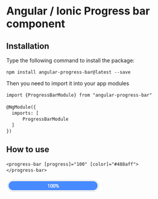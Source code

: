 # Angular / Ionic Progress bar component #

## Installation ##

Type the following command to install the package:
    
    npm install angular-progress-bar@latest --save
    
Then you need to import it into your app modules

    import {ProgressBarModule} from "angular-progress-bar"
    
    @NgModule({
      imports: [
          ProgressBarModule
      ]
    })
          

## How to use ##
    <progress-bar [progress]="100" [color]="#488aff">
    </progress-bar>


![alt text](https://github.com/CharlesGrimont/angular-progress-bar/blob/master/assets/angular-progress-bar.png?raw=true)
